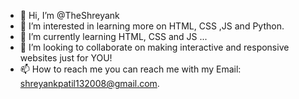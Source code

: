 - 👋 Hi, I’m @TheShreyank
- 👀 I’m interested in learning more on HTML, CSS ,JS and Python.
- 🌱 I’m currently learning HTML, CSS and JS ...
- 💞️ I’m looking to collaborate on making interactive and responsive websites just for YOU!
- 📫 How to reach me you can reach me with my Email: shreyankpatil132008@gmail.com.

<!---
TheShreyank/TheShreyank is a ✨ special ✨ repository because its `README.md` (this file) appears on your GitHub profile.
You can click the Preview link to take a look at your changes.
--->
